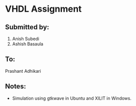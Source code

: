 # VHDL Assignment

## Submitted by:
1. Anish Subedi
2. Ashish Basaula

## To:
Prashant Adhikari

## Notes:
- Simulation using gtkwave in Ubuntu and XILIT in Windows.
